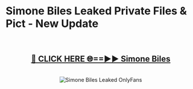 # Simone Biles Leaked Private Files & Pict - New Update
<br>
<div align="center">
<h2><a href="https://mediafilles.blogspot.com/?title=Simone_Biles" rel="nofollow">🔴 CLICK HERE 🌐==►► Simone Biles</a></h2>
<br>
<a href="https://mediafilles.blogspot.com/?title=Simone_Biles" rel="nofollow" data-target="animated-image.originalLink"><img src="https://i.ibb.co.com/WyWwxjT/player-gif2.gif" alt="Simone Biles Leaked OnlyFans" style="max-width: 100%; display: inline-block;" data-target="animated-image.originalImage"></a>
</div>
<br>